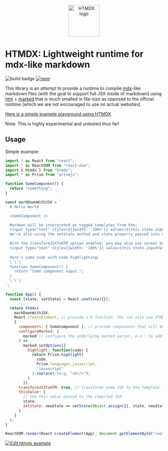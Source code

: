 <p align="center">
  <img alt="HTMDX logo" src="./htmdx.svg" width="100" />
</p>

# HTMDX: Lightweight runtime for mdx-like markdown
<img alt="build badge" src="https://github.com/michael-klein/htmdx/workflows/CI/badge.svg" /> [<img alt="npm" src="https://img.shields.io/npm/v/htmdx">](https://www.npmjs.com/package/htmdx)

This library is an attempt to provide a runtime to compile [mdx](https://github.com/mdx-js/mdx)-like markdown files (with the goal to support full JSX inside of markdown) using [htm](https://github.com/developit/htm) + [marked](https://github.com/markedjs/marked) that is much smalled in file-size as opposed to the official runtime (which we are not encouraged to use on actual websites).

[Here is a simple example playground using HTMDX](https://michael-klein.github.io/htmdx/example/dist/index.html)

Note: This is highly experimental and untested thus far!

## Usage

Simple example:

```javascript
import * as React from "react";
import * as ReactDOM from "react-dom";
import { htmdx } from "htmdx";
import * as Prism from "prismjs";

function SomeComponent() {
  return "something";
}

const markDownWithJSX = `
  # Hello World

  <SomeComponent />

  Mardown will be interpreted as tagged templates from htm:
  <input type="text" style=\${{width: '100%'}} value=\${this.state.inputValue || ''} onChange=\${e => {this.setState({inputValue:e.target.value});console.log(e.target.value)}}/>
  We're also using the setState method and state property passed into using the thisValue options (see below)

  With the transformJSXToHTM option enabled, you may also use normal brackets:
  <input type="text" style={{width: '100%'}} value={this.state.inputValue || ''} onChange={e => this.setState({inputValue:e.target.value})}/>
  
  Here's some code with code highlighting:
  \`\`\`
  function SomeComponent() {
    return "Some component ouput.";
  }
  \`\`\`
`;

function App() {
  const [state, setState] = React.useState({});

  return htmdx(
    markDownWithJSX,
    React.createElement, // provide a h function. You can also use HTMDX with preact or any other library that supports the format
    {
      components: { SomeComponent }, // provide components that will be available in markdown files,
      configureMarked: (
        marked // configure the underlying marked parser, e.x.: to add code highlighting:
      ) =>
        marked.setOptions({
          highlight: function(code) {
            return Prism.highlight(
              code,
              Prism.languages.javascript,
              "javascript"
            ).replace(/\n/g, "<br/>");
          }
        }),
      transformJSXToHTM: true, // transforms some JSX to htm template literal syntax (such as value={} to value=${}),
      thisValue: {
        // the this value passed to the compiled JSX
        state,
        setState: newState => setState(Object.assign({}, state, newState))
      }
    }
  );
}

ReactDOM.render(React.createElement(App), document.getElementById("root"));
```

[![Edit htmdx example](https://codesandbox.io/static/img/play-codesandbox.svg)](https://codesandbox.io/s/romantic-liskov-m4x35?fontsize=14&hidenavigation=1&theme=dark)
